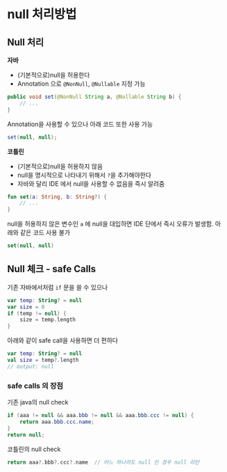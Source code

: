 # null 처리방법

## Null 처리

**자바**

- (기본적으로)null을 허용한다
- Annotation 으로 `@NonNull`, `@Nullable` 지정 가능

```java
public void set(@NonNull String a, @Nullable String b) {
    // ...
}
```

Annotation을 사용할 수 있으나 아래 코드 또한 사용 가능

```java
set(null, null);
```

**코틀린**

- (기본적으로)null을 허용하지 않음
- null을 명시적으로 나타내기 위해서 `?`을 추가해야한다
- 자바와 달리 IDE 에서 null을 사용할 수 없음을 즉시 알려줌

```kotlin
fun set(a: String, b: String?) {
    // ...
}
```

null을 허용하지 않은 변수인 `a` 에 null을 대입하면 IDE 단에서 즉시 오류가 발생함. 아래와 같은 코드 사용 불가

```kotlin
set(null, null)
```

## Null 체크 - safe Calls

기존 자바에서처럼 `if` 문을 쓸 수 있으나

```kotlin
var temp: String? = null
var size = 0
if (temp != null) {
    size = temp.length
}
```

아래와 같이 safe call을 사용하면 더 편하다

```kotlin
var temp: String? = null
val size = temp?.length
// output: null
```

### safe calls 의 장점

기존 java의 null check

```java
if (aaa != null && aaa.bbb != null && aaa.bbb.ccc != null) {
    return aaa.bbb.ccc.name;
}
return null;
```

코틀린의 null check

```kotlin
return aaa?.bbb?.ccc?.name  // 어느 하나라도 null 인 경우 null 리턴
```
